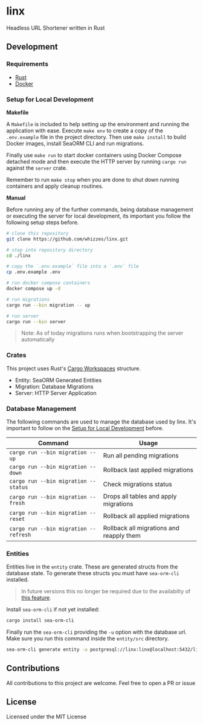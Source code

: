 # linx
Headless URL Shortener written in Rust

## Development

### Requirements

- [Rust](https://rustup.rs)
- [Docker](https://docs.docker.com/engine/install/)

### Setup for Local Development

**Makefile**

A `Makefile` is included to help setting up the environment and running the
application with ease. Execute `make env` to create a copy of the `.env.example`
file in the project directory. Then use `make install` to build Docker images,
install SeaORM CLI and run migrations.

Finally use `make run` to start docker containers using Docker Compose detached
mode and then execute the HTTP server by running `cargo run` against the `server`
crate.

Remember to run `make stop` when you are done to shut down running containers
and apply cleanup routines.

**Manual**

Before running any of the further commands, being database management or
executing the server for local development, its important you follow the
following setup steps before.

```bash
# clone this repository
git clone https://github.com/whizzes/linx.git

# step into repository directory
cd ./linx

# copy the `.env.example` file into a `.env` file
cp .env.example .env

# run docker compose containers
docker compose up -d

# run migrations
cargo run --bin migration -- up

# run server
cargo run --bin server
```

> Note: As of today migrations runs when bootstrapping the server automatically

### Crates

This project uses Rust's [Cargo Workspaces][2] structure.

- Entity: SeaORM Generated Entities
- Migration: Database Migrations
- Server: HTTP Server Application

### Database Management

The following commands are used to manage the database used by linx. It's
important to follow on the [Setup for Local Development](#setup-for-local-development) before.

Command | Usage
--- | ---
`cargo run --bin migration -- up` | Run all pending migrations
`cargo run --bin migration -- down` | Rollback last applied migrations
`cargo run --bin migration -- status` | Check migrations status
`cargo run --bin migration -- fresh` | Drops all tables and apply migrations
`cargo run --bin migration -- reset` | Rollback all applied migrations
`cargo run --bin migration -- refresh` | Rollback all migrations and reapply them

### Entities

Entities live in the `entity` crate. These are generated structs from the
database state. To generate these structs you must have `sea-orm-cli` installed.

> In future versions this no longer be required due to the availabilty of [this feature][1].

Install `sea-orm-cli` if not yet installed:

```bash
cargo install sea-orm-cli
```

Finally run the `sea-orm-cli` providing the `-u` option with the database url.
Make sure you run this command inside the `entity/src` directory.

```bash
sea-orm-cli generate entity -u postgresql://linx:linx@localhost:5432/linx
```

## Contributions

All contributions to this project are welcome. Feel free to open a PR or issue

## License

Licensed under the MIT License

[1]: https://github.com/SeaQL/sea-orm/pull/1054
[2]: https://doc.rust-lang.org/book/ch14-03-cargo-workspaces.html
